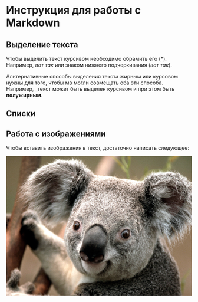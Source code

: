 # Инструкция для работы с Markdown 

## Выделение текста

Чтобы выделить текст курсивом необходимо обрамить его (*). Например, *вот так* или знаком нижнего подчеркивания (_вот так_).

Альтернативные способы выделения текста жирным или курсовом нужны для того, чтобы мв могли совмещать оба эти способа. Например, _текст может быть выделен курсивом и при этом быть **полужирным**.

## Списки

## Работа с изображениями

Чтобы вставить изображения в текст, достаточно написать следующее:

![Привет, это Коала!](Koala.jpg)
